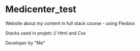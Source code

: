 # Medicenter_test
 Website about my content in full stack course - using Flexbox 

Stacks used in projetc
// Html and Css

Developer by "Me" 